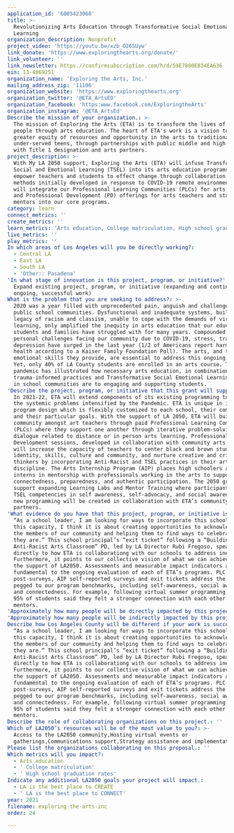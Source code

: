 ```yaml
---
application_id: '6005423068'
title: >-
  Revolutionizing Arts Education through Transformative Social Emotional
  Learning
organization_description: Nonprofit
project_video: 'https://youtu.be/xzb_O26SUyw'
link_donate: 'https://www.exploringthearts.org/donate/'
link_volunteer: ''
link_newsletter: https.//confirmsubscription.com/h/d/59E7800EB34EA636
ein: 13-4069251
organization_name: 'Exploring the Arts, Inc.'
mailing_address_zip: '11106'
organization_website: 'https://www.exploringthearts.org'
organization_twitter: '@ETA_ArtsED'
organization_facebook: 'https:www.facebook.com/ExploringtheArts'
organization_instagram: '@ETA_ArtsEd'
Describe the mission of your organization.: >-
  The mission of Exploring the Arts (ETA) is to transform the lives of young
  people through arts education. The heart of ETA's work is a vision to provide
  greater equity of resources and opportunity in the arts to traditionally
  under-served teens, through partnerships with public middle and high schools
  with Title 1 designation and arts partners.
project_description: >-
  With My LA 2050 support, Exploring the Arts (ETA) will infuse Transformative
  Social and Emotional Learning (TSEL) into its arts education programs to help
  empower teachers and students to effect change through collaboration. Using
  methods initially developed in response to COVID-19 remote environment, ETA
  will integrate our Professional Learning Communities (PLCs) for arts educators
  and Professional Development (PD) offerings for arts teachers and student
  mentors into our core programs.
category: learn
connect_metrics: ''
create_metrics: ''
learn_metrics: 'Arts education, College matriculation, High school graduation rates'
live_metrics: ''
play_metrics: ''
In which areas of Los Angeles will you be directly working?:
  - Central LA
  - East LA
  - South LA
  - 'Other:: Pasadena'
'In what stage of innovation is this project, program, or initiative?': >-
  Expand existing project, program, or initiative (expanding and continuing
  ongoing, successful work)
What is the problem that you are seeking to address?: >-
  2020 was a year filled with unprecedented pain, anguish and challenges for
  public school communities. Dysfunctional and inadequate systems, built upon a
  legacy of racism and classism, unable to cope with the demands of virtual
  learning, only amplified the inequity in arts education that our educators,
  students and families have struggled with for many years. Compounded by the
  personal challenges facing our community due to COVID-19, stress, trauma, and
  depression have surged in the last year (1/2 of Americans report harmed mental
  health according to a Kaiser Family Foundation Poll). The arts, and the social
  emotional skills they provide, are essential to address this ongoing trauma.
  Yet, only 40% of LA County students are enrolled in an arts course. The
  pandemic has illustrated how necessary arts education, in combination with
  trauma-informed practices and Transformative Social Emotional Learning (TSEL)
  in school communities are to engaging and supporting students.
'Describe the project, program, or initiative that this grant will support to address the problem identified.': >-
  In 2021-22, ETA will extend components of its existing programming to address
  the systemic problems intensified by the Pandemic. ETA is unique in its
  program design which is flexibly customized to each school, their community,
  and their particular goals. With the support of LA 2050, ETA will build
  community amongst art teachers through paid Professional Learning Communities
  (PLCs) where they support one another through iterative problem-solving
  dialogue related to distance or in person arts learning. Professional
  Development sessions, developed in collaboration with community arts partners,
  will increase the capacity of teachers to center black and brown students’
  identity, skills, culture and community, and nurture creative and critical
  thinkers by incorporating Anti-Racist and TSEL practices in their arts
  discipline. The Arts Internship Program (AIP) places high schoolers as paid
  interns in mentorship with professionals working in the arts to support
  connectedness, preparedness, and authentic participation. The 2050 grant would
  support expanding Learning Labs and Mentor Training where participants build
  TSEL competencies in self awareness, self-advocacy, and social awareness. This
  new programming will be created in collaboration with ETA’s community arts
  partners.
'What evidence do you have that this project, program, or initiative is or will be successful, and how will you define and measure success?': >-
  “As a school leader, I am looking for ways to incorporate this schoolwide. In
  this capacity, I think it is about creating opportunities to acknowledge all
  the members of our community and helping them to find ways to celebrate who
  they are.” This school principal’s “exit ticket” following a “Building an
  Anti-Racist Arts Classroom” PD, led by LA Director Rubi Fregoso, speaks
  directly to how ETA is collaborationg with our schools to address inequity.
  Furthermore, it points to our collective vision of what we can achieve with
  the support of LA2050. Assessments and measurable impact indicators are
  fundamental to the ongoing evaluation of each of ETA’s programs. PLC Pre-and
  post-surveys, AIP self-reported surveys and exit tickets address the outcomes
  pegged to our program benchmarks, including self-awareness, social awareness,
  and connectedness. For example, following virtual summer programming in AIP,
  95% of students said they felt a stronger connection with each other and their
  mentors.
'Approximately how many people will be directly impacted by this project, program, or initiative?': '58'
'Approximately how many people will be indirectly impacted by this project, program, or initiative?': '1750'
Describe how Los Angeles County will be different if your work is successful.: >-
  “As a school leader, I am looking for ways to incorporate this schoolwide. In
  this capacity, I think it is about creating opportunities to acknowledge all
  the members of our community and helping them to find ways to celebrate who
  they are.” This school principal’s “exit ticket” following a “Building an
  Anti-Racist Arts Classroom” PD, led by LA Director Rubi Fregoso, speaks
  directly to how ETA is collaborationg with our schools to address inequity.
  Furthermore, it points to our collective vision of what we can achieve with
  the support of LA2050. Assessments and measurable impact indicators are
  fundamental to the ongoing evaluation of each of ETA’s programs. PLC Pre-and
  post-surveys, AIP self-reported surveys and exit tickets address the outcomes
  pegged to our program benchmarks, including self-awareness, social awareness,
  and connectedness. For example, following virtual summer programming in AIP,
  95% of students said they felt a stronger connection with each other and their
  mentors.
Describe the role of collaborating organizations on this project.: ''
Which of LA2050’s resources will be of the most value to you?: >-
  Access to the LA2050 community,Hosting virtual events or
  gatherings,Communications support,Strategy assistance and implementation
Please list the organizations collaborating on this proposal.: ''
Which metrics will you impact?:
  - Arts education
  - ' College matriculation'
  - ' High school graduation rates'
Indicate any additional LA2050 goals your project will impact.:
  - LA is the best place to CREATE
  - ' LA is the best place to CONNECT'
year: 2021
filename: exploring-the-arts-inc
order: 24

---
```


